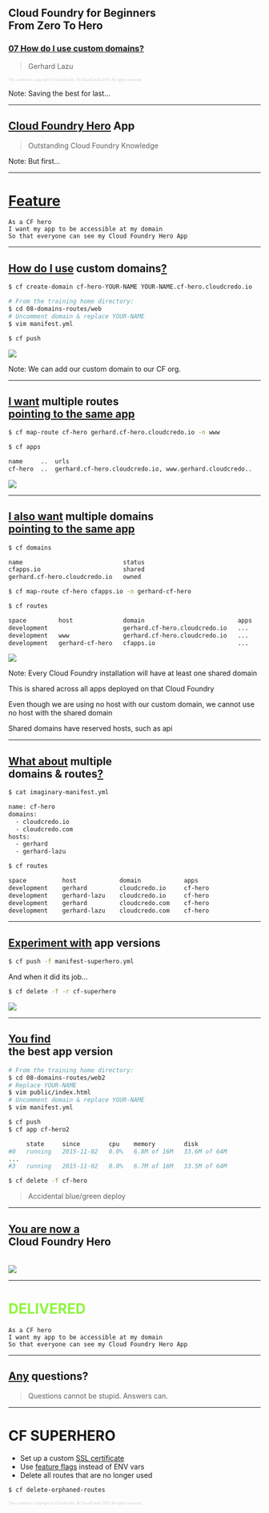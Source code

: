 ## Cloud Foundry for Beginners <br />From Zero To Hero
### [07 How do I use custom domains?](#/0)

> Gerhard Lazu

<p style="font-size: 50%; opacity: 0.2;">
  This content is copyright of CloudCredo. &copy; CloudCredo 2015. All rights reserved.
</p>

Note:
  Saving the best for last...

---

## [Cloud Foundry Hero](#/2) App

> Outstanding Cloud Foundry Knowledge

Note:
  But first...

---


# [Feature](#/2)

```nohighlight
As a CF hero
I want my app to be accessible at my domain
So that everyone can see my Cloud Foundry Hero App
```

---

## [How do I use](#/3) custom domains[?](#/3)

```bash
$ cf create-domain cf-hero-YOUR-NAME YOUR-NAME.cf-hero.cloudcredo.io
```

```bash
# From the training home directory:
$ cd 08-domains-routes/web
# Uncomment domain & replace YOUR-NAME
$ vim manifest.yml
```

```bash
$ cf push
```

<img src="images/cf-hero.png" style="background:none; border:none; box-shadow:none;" />

Note:
  We can add our custom domain to our CF org.

---

## [I want](#/4) multiple routes <br />[pointing to the same app](#/3)

```bash
$ cf map-route cf-hero gerhard.cf-hero.cloudcredo.io -n www
```

```bash
$ cf apps

name     ..  urls
cf-hero  ..  gerhard.cf-hero.cloudcredo.io, www.gerhard.cloudcredo..
```

<img src="images/www-cf-hero.png" style="background:none; border:none; box-shadow:none;" />

---

## [I also want](#/5) multiple domains <br />[pointing to the same app](#/5)

```bash
$ cf domains

name                            status
cfapps.io                       shared
gerhard.cf-hero.cloudcredo.io   owned
```

```bash
$ cf map-route cf-hero cfapps.io -n gerhard-cf-hero
```

```bash
$ cf routes

space         host              domain                          apps
development                     gerhard.cf-hero.cloudcredo.io   ...
development   www               gerhard.cf-hero.cloudcredo.io   ...
development   gerhard-cf-hero   cfapps.io                       ...
```

<img src="images/cfapps-cf-hero.png" style="background:none; border:none; box-shadow:none;" />

Note:
  Every Cloud Foundry installation will have at least one shared domain

  This is shared across all apps deployed on that Cloud Foundry

  Even though we are using no host with our custom domain, we cannot use no host with the shared domain

  Shared domains have reserved hosts, such as api

---

## [What about](#/6) multiple <br />domains &amp; routes[?](#/6)

```bash
$ cat imaginary-manifest.yml

name: cf-hero
domains:
  - cloudcredo.io
  - cloudcredo.com
hosts:
  - gerhard
  - gerhard-lazu
```

```bash
$ cf routes

space          host            domain            apps
development    gerhard         cloudcredo.io     cf-hero
development    gerhard-lazu    cloudcredo.io     cf-hero
development    gerhard         cloudcredo.com    cf-hero
development    gerhard-lazu    cloudcredo.com    cf-hero
```

---

## [Experiment with](#/7) app versions

```bash
$ cf push -f manifest-superhero.yml
```

And when it did its job...

```bash
$ cf delete -f -r cf-superhero
```

<img src="images/cf-superhero.png" style="background:none; border:none; box-shadow:none;" />

---

## [You find](#/8) <br />the best app version

```bash
# From the training home directory:
$ cd 08-domains-routes/web2
# Replace YOUR-NAME
$ vim public/index.html
# Uncomment domain & replace YOUR-NAME
$ vim manifest.yml
```

```bash
$ cf push
$ cf app cf-hero2

     state     since        cpu    memory        disk
#0   running   2015-11-02   0.0%   6.8M of 16M   33.6M of 64M
...
#3   running   2015-11-02   0.0%   6.7M of 16M   33.5M of 64M
```

```bash
$ cf delete -f cf-hero
```

> Accidental blue/green deploy

---

## [You are now a](#/9) <br />Cloud Foundry Hero

<br />

<img src="images/cf-hero2.png" style="background:none; border:none; box-shadow:none;" />

---

# <span style="color: #8FF541;">DELIVERED</span>

```nohighlight
As a CF hero
I want my app to be accessible at my domain
So that everyone can see my Cloud Foundry Hero App
```

---

## [Any](#/11) questions?

> Questions cannot be stupid. Answers can.

---

# CF SUPERHERO

  * Set up a custom [SSL certificate](http://www.selfsignedcertificate.com/)
  * Use [feature flags](https://docs.cloudfoundry.org/adminguide/listing-feature-flags.html) instead of ENV vars
  * Delete all routes that are no longer used

```bash
$ cf delete-orphaned-routes
```

<p style="font-size: 50%; opacity: 0.2;">
  This content is copyright of CloudCredo. &copy; CloudCredo 2015. All rights reserved.
</p>
